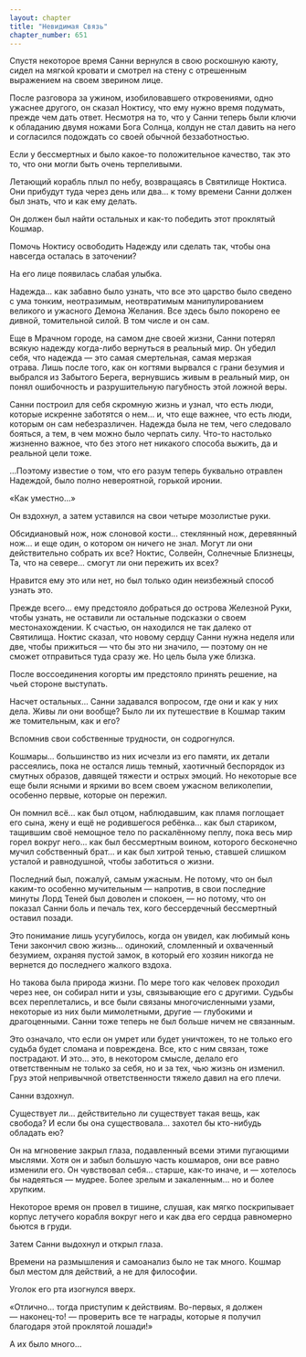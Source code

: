 ```yaml
---
layout: chapter
title: "Невидимая Связь"
chapter_number: 651
---
```


Спустя некоторое время Санни вернулся в свою роскошную каюту, сидел на мягкой кровати и смотрел на стену с отрешенным выражением на своем зверином лице.

После разговора за ужином, изобиловавшего откровениями, одно ужаснее другого, он сказал Ноктису, что ему нужно время подумать, прежде чем дать ответ. Несмотря на то, что у Санни теперь были ключи к обладанию двумя ножами Бога Солнца, колдун не стал давить на него и согласился подождать со своей обычной беззаботностью.

Если у бессмертных и было какое-то положительное качество, так это то, что они могли быть очень терпеливыми.

Летающий корабль плыл по небу, возвращаясь в Святилище Ноктиса. Они прибудут туда через день или два... к тому времени Санни должен был знать, что и как ему делать.

Он должен был найти остальных и как-то победить этот проклятый Кошмар.

Помочь Ноктису освободить Надежду или сделать так, чтобы она навсегда осталась в заточении?

На его лице появилась слабая улыбка.

Надежда... как забавно было узнать, что все это царство было сведено с ума тонким, неотразимым, неотвратимым манипулированием великого и ужасного Демона Желания. Все здесь было покорено ее дивной, томительной силой. В том числе и он сам.

Еще в Мрачном городе, на самом дне своей жизни, Санни потерял всякую надежду когда-либо вернуться в реальный мир. Он убедил себя, что надежда — это самая смертельная, самая мерзкая отрава. Лишь после того, как он когтями вырвался с грани безумия и выбрался из Забытого Берега, вернувшись живым в реальный мир, он понял ошибочность и разрушительную пагубность этой ложной веры.

Санни построил для себя скромную жизнь и узнал, что есть люди, которые искренне заботятся о нем... и, что еще важнее, что есть люди, которым он сам небезразличен. Надежда была не тем, чего следовало бояться, а тем, в чем можно было черпать силу. Что-то настолько жизненно важное, что без этого нет никакого способа выжить, да и реальной цели тоже.

...Поэтому известие о том, что его разум теперь буквально отравлен Надеждой, было полно невероятной, горькой иронии.

«Как уместно...»

Он вздохнул, а затем уставился на свои четыре мозолистые руки.

Обсидиановый нож, нож слоновой кости... стеклянный нож, деревянный нож... и еще один, о котором он ничего не знал. Могут ли они действительно собрать их все? Ноктис, Солвейн, Солнечные Близнецы, Та, что на севере... смогут ли они пережить их всех?

Нравится ему это или нет, но был только один неизбежный способ узнать это.

Прежде всего... ему предстояло добраться до острова Железной Руки, чтобы узнать, не оставили ли остальные подсказки о своем местонахождении. К счастью, он находился не так далеко от Святилища. Ноктис сказал, что новому сердцу Санни нужна неделя или две, чтобы прижиться — что бы это ни значило, — поэтому он не сможет отправиться туда сразу же. Но цель была уже близка.

После воссоединения когорты им предстояло принять решение, на чьей стороне выступать.

Насчет остальных... Санни задавался вопросом, где они и как у них дела. Живы ли они вообще? Было ли их путешествие в Кошмар таким же томительным, как и его?

Вспомнив свои собственные трудности, он содрогнулся.

Кошмары... большинство из них исчезли из его памяти, их детали рассеялись, пока не остался лишь темный, хаотичный беспорядок из смутных образов, давящей тяжести и острых эмоций. Но некоторые все еще были ясными и яркими во всем своем ужасном великолепии, особенно первые, которые он пережил.

Он помнил всё... как был отцом, наблюдавшим, как пламя поглощает его сына, жену и ещё не родившегося ребёнка... как был стариком, тащившим своё немощное тело по раскалённому пеплу, пока весь мир горел вокруг него... как был бессмертным воином, которого бесконечно мучил собственный брат... и как был хитрой тенью, ставшей слишком усталой и равнодушной, чтобы заботиться о жизни.

Последний был, пожалуй, самым ужасным. Не потому, что он был каким-то особенно мучительным — напротив, в свои последние минуты Лорд Теней был доволен и спокоен, — но потому, что он показал Санни боль и печаль тех, кого бессердечный бессмертный оставил позади.

Это понимание лишь усугубилось, когда он увидел, как любимый конь Тени закончил свою жизнь... одинокий, сломленный и охваченный безумием, охраняя пустой замок, в который его хозяин никогда не вернется до последнего жалкого вздоха.

Но такова была природа жизни. По мере того как человек проходил через нее, он собирал нити и узы, связывающие его с другими. Судьбы всех переплетались, и все были связаны многочисленными узами, некоторые из них были мимолетными, другие — глубокими и драгоценными. Санни тоже теперь не был больше ничем не связанным.

Это означало, что если он умрет или будет уничтожен, то не только его судьба будет сломана и повреждена. Все, кто с ним связан, тоже пострадают. И это... это, в некотором смысле, делало его ответственным не только за себя, но и за тех, чью жизнь он изменил. Груз этой непривычной ответственности тяжело давил на его плечи.

Санни вздохнул.

Существует ли... действительно ли существует такая вещь, как свобода? И если бы она существовала... захотел бы кто-нибудь обладать ею?

Он на мгновение закрыл глаза, подавленный всеми этими пугающими мыслями. Хотя он и забыл большую часть кошмаров, они все равно изменили его. Он чувствовал себя... старше, как-то иначе, и — хотелось бы надеяться — мудрее. Более зрелым и закаленным... но и более хрупким.

Некоторое время он провел в тишине, слушая, как мягко поскрипывает корпус летучего корабля вокруг него и как два его сердца равномерно бьются в груди.

Затем Санни выдохнул и открыл глаза.

Времени на размышления и самоанализ было не так много. Кошмар был местом для действий, а не для философии.

Уголок его рта изогнулся вверх.

«Отлично... тогда приступим к действиям. Во-первых, я должен — наконец-то! — проверить все те награды, которые я получил благодаря этой проклятой лошади!»

А их было много...